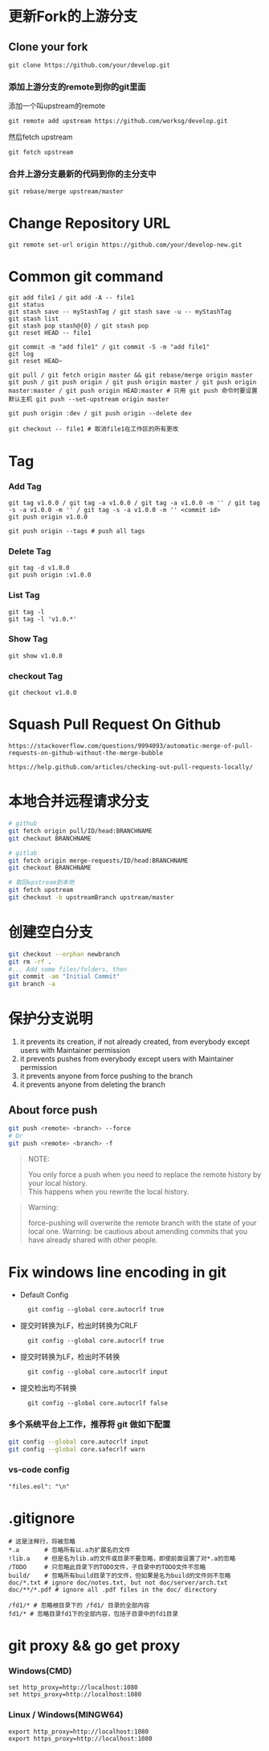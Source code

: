 # 更新Fork的上游分支 

## Clone your fork
    git clone https://github.com/your/develop.git

### 添加上游分支的remote到你的git里面
添加一个叫upstream的remote

    git remote add upstream https://github.com/worksg/develop.git

然后fetch upstream

    git fetch upstream

### 合并上游分支最新的代码到你的主分支中
    git rebase/merge upstream/master

# Change Repository URL
    git remote set-url origin https://github.com/your/develop-new.git

# Common git command

    git add file1 / git add -A -- file1
    git status
    git stash save -- myStashTag / git stash save -u -- myStashTag
    git stash list
    git stash pop stash@{0} / git stash pop
    git reset HEAD -- file1

    git commit -m "add file1" / git commit -S -m "add file1"
    git log
    git reset HEAD~

    git pull / git fetch origin master && git rebase/merge origin master
    git push / git push origin / git push origin master / git push origin master:master / git push origin HEAD:master # 只用 git push 命令时要设置默认主机 git push --set-upstream origin master

    git push origin :dev / git push origin --delete dev

    git checkout -- file1 # 取消file1在工作区的所有更改

# Tag

### Add Tag
    git tag v1.0.0 / git tag -a v1.0.0 / git tag -a v1.0.0 -m '' / git tag -s -a v1.0.0 -m '' / git tag -s -a v1.0.0 -m '' <commit id>
    git push origin v1.0.0

    git push origin --tags # push all tags

### Delete Tag
    git tag -d v1.0.0
    git push origin :v1.0.0

### List Tag
    git tag -l
    git tag -l 'v1.0.*'

### Show Tag
    git show v1.0.0

### checkout Tag
    git checkout v1.0.0

# Squash Pull Request On Github
    https://stackoverflow.com/questions/9994093/automatic-merge-of-pull-requests-on-github-without-the-merge-bubble

    https://help.github.com/articles/checking-out-pull-requests-locally/

# 本地合并远程请求分支

```bash
# github
git fetch origin pull/ID/head:BRANCHNAME
git checkout BRANCHNAME
```

```bash
# gitlab
git fetch origin merge-requests/ID/head:BRANCHNAME
git checkout BRANCHNAME
```

```bash
# 取回upstream到本地
git fetch upstream
git checkout -b upstreamBranch upstream/master
```

# 创建空白分支
```bash
git checkout --orphan newbranch
git rm -rf .
#... Add some files/folders, then
git commit -am "Initial Commit"
git branch -a
```

# 保护分支说明 

1. it prevents its creation, if not already created, from everybody except users with Maintainer permission
2. it prevents pushes from everybody except users with Maintainer permission
3. it prevents anyone from force pushing to the branch
4. it prevents anyone from deleting the branch

## About force push
```bash
git push <remote> <branch> --force
# Or
git push <remote> <branch> -f
```
> NOTE:
> 
> You only force a push when you need to replace the remote history by your local history.  
> This happens when you rewrite the local history.

> Warning:
> 
> force-pushing will overwrite the remote branch with the state of your local one.
> Warning: be cautious about amending commits that you have already shared with other people.

# Fix windows line encoding in git

- Default Config

        git config --global core.autocrlf true

- 提交时转换为LF，检出时转换为CRLF

        git config --global core.autocrlf true

- 提交时转换为LF，检出时不转换

        git config --global core.autocrlf input

- 提交检出均不转换

        git config --global core.autocrlf false

### 多个系统平台上工作，推荐将 git 做如下配置
```bash
git config --global core.autocrlf input
git config --global core.safecrlf warn
```

### vs-code config
    "files.eol": "\n"

# .gitignore
    # 这是注释行，将被忽略
    *.a       # 忽略所有以.a为扩展名的文件
    !lib.a    # 但是名为lib.a的文件或目录不要忽略，即使前面设置了对*.a的忽略
    /TODO     # 只忽略此目录下的TODO文件，子目录中的TODO文件不忽略
    build/    # 忽略所有build目录下的文件，但如果是名为build的文件则不忽略
    doc/*.txt # ignore doc/notes.txt, but not doc/server/arch.txt
    doc/**/*.pdf # ignore all .pdf files in the doc/ directory

    /fd1/* # 忽略根目录下的 /fd1/ 目录的全部内容
    fd1/* # 忽略目录fd1下的全部内容，包括子目录中的fd1目录

# git proxy && go get proxy

### Windows(CMD)
    set http_proxy=http://localhost:1080
    set https_proxy=http://localhost:1080

### Linux / Windows(MINGW64)
    export http_proxy=http://localhost:1080
    export https_proxy=http://localhost:1080